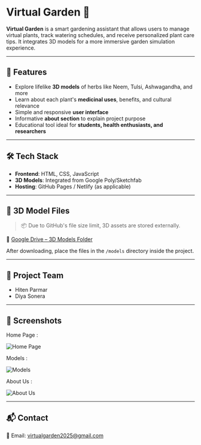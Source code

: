 # Virtual Garden 🌱

**Virtual Garden** is a smart gardening assistant that allows users to manage virtual plants, track watering schedules, and receive personalized plant care tips. It integrates 3D models for a more immersive garden simulation experience.

---

## 🚀 Features
- Explore lifelike **3D models** of herbs like Neem, Tulsi, Ashwagandha, and more
- Learn about each plant's **medicinal uses**, benefits, and cultural relevance
- Simple and responsive **user interface**
- Informative **about section** to explain project purpose
- Educational tool ideal for **students, health enthusiasts, and researchers**

---

## 🛠️ Tech Stack
- **Frontend**: HTML, CSS, JavaScript
- **3D Models**: Integrated from Google Poly/Sketchfab
- **Hosting**: GitHub Pages / Netlify (as applicable)

---

## 🔗 3D Model Files

> 📦 Due to GitHub's file size limit, 3D assets are stored externally.

📁 [Google Drive – 3D Models Folder](https://drive.google.com/drive/folders/1UGxxTRcnX101zQKPV7DkgkC5uEohHiRK?usp=sharing)

After downloading, place the files in the `/models` directory inside the project.

---

## 🧠 Project Team
- Hiten Parmar  
- Diya Sonera

---

## 📸 Screenshots
Home Page :

![Home Page](https://github.com/user-attachments/assets/08ab6135-b53a-45a3-928e-e05a39d9af55)

Models :

![Models](https://github.com/user-attachments/assets/04307210-2235-44ac-828d-cb242d3dc2c8)

About Us :

![About Us](https://github.com/user-attachments/assets/fae2c173-a3ca-442e-9bfc-1a62f4e0336e)


---

## 📬 Contact

📧 Email: [virtualgarden2025@gmail.com](mailto:virtualgarden2025@gmail.com)

